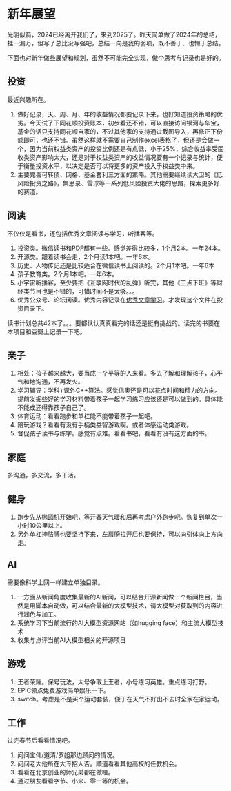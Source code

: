 # 新年展望

光阴似箭，2024已经离开我们了，来到2025了。昨天简单做了2024年的总结，挂一漏万，但写了总比没写强吧，总结一向是我的弱项，既不善于、也懒于总结。

下面也对新年做些展望和规划，虽然不可能完全实现，做个思考与记录也是好的。

## 投资

最近兴趣所在。

1. 做好记录，天、周、月、年的收益情况都要记录下来，也好知道投资策略的优劣。今天试了下同花顺投资账本，初步看还不错，可以直接访问银河与华宝，基金的话只支持同花顺自家的，不过其他家的支持通过截图导入，再修正下份额即可，也还不错。虽然这样就不需要自己制作excel表格了，但还是会做一个，因为当前权益类资产的投资比例还是有点低，小于25%，综合收益率受固收类资产影响太大，还是对于权益类资产的收益情况要有一个记录与统计，便于衡量投资水平，以决定是否可以将更多的资产投入于权益类中来。
1. 主要完善可转债、网格、基金套利三方面的策略。其他需要继续读大卫的《低风险投资之路》，集思录、雪球等一系列低风险投资大佬的思路，探索更多好的赛道。

## 阅读

不仅仅是看书，还包括优秀文章阅读与学习，听播客等。

1. 投资类。微信读书和PDF都有一些。感觉差得比较多，1个月2本。一年24本。
1. 开源类。跟着读书会走，2个月读1本吧。一年6本。
1. 历史、人物传记还是比较适合在微信读书上阅读的。2个月1本吧。一年6本
1. 孩子教育类。2个月1本吧。一年6本。
1. 小宇宙听播客，至少要把《互联网时代的乱弹》听完，其他《三点下班》等财经类节目也是不错的，可惜时间不是太够。。。
1. 优秀公众号、论坛阅读。优秀内容记录在[优秀文章学习](../../../investment/优秀文章学习/优秀文章学习.md)。才发现这个文件在投资目录下。


读书计划总共42本了。。。要都认认真真看完的话还是挺有挑战的。读完的书要在本项目和豆瓣上记录一下吧。


## 亲子

1. 相处：孩子越来越大，要当成一个平等的人来看。多去了解和理解孩子，心平气和地沟通，不再发火。
1. 学习辅导：学科+课外C++算法。感觉信奥还是可以花点时间和精力的方向。提前发掘些好的学习材料带着孩子一起学习练习应该还是可以做到的。具体能不能成还得靠孩子自己了。
1. 体育运动：看看跑步和单杠能不能带着孩子一起吧。
1. 陪玩游戏？看看有没有手柄类益智游戏啊。或者体感运动类游戏。
1. 督促孩子读书与练字。感觉有点难。看看书吧，看看有没有这方面的书。

## 家庭

多沟通，多交流，多干活。



## 健身

1. 跑步先从椭圆机开始吧，等开春天气暖和后再考虑户外跑步吧。恢复到单次一小时10公里以上。
1. 另外单杠抻胳膊也要坚持下来，左肩膀拉开后也要保持，可以向引体向上方向走。

## AI

需要像科学上网一样建立单独目录。
1. 一方面从新闻角度收集最新的AI新闻，可以结合开源新闻做一个新闻栏目，当然是用脚本自动做，可以结合最新的大模型技术，请大模型对获取到的内容进行润色与加工。
1. 系统学习下当前流行的AI大模型资源网站（如hugging face）和主流大模型技术
1. 收集与点评当前AI大模型相关的开源项目


## 游戏

1. 王者荣耀。保号玩法，大号争取上王者，小号练习英雄。重点练习打野。
1. EPIC领点免费游戏简单娱乐一下。
1. switch。考虑是不是买个运动套装，便于在天气不好出不去时全家在家运动。


## 工作
过完春节后看看情况吧。

1. 问问宝伟/道清/罗姐那边顾问的情况。
1. 问问老大他所在大专招人否。顺道看看其他高校的任教机会。
1. 看看在北京创业的师兄弟都在做啥。
1. 通过朋友看看字节、小米、零一等的机会。
